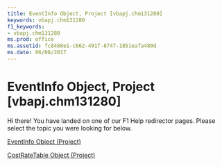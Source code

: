 ```yaml
---
title: EventInfo Object, Project [vbapj.chm131280]
keywords: vbapj.chm131280
f1_keywords:
- vbapj.chm131280
ms.prod: office
ms.assetid: fc8480e1-c662-491f-8747-1851eafa480d
ms.date: 06/08/2017
---
```



# EventInfo Object, Project [vbapj.chm131280]

Hi there! You have landed on one of our F1 Help redirector pages. Please select the topic you were looking for below.

[EventInfo Object (Project)](http://msdn.microsoft.com/library/97a51ee0-f7eb-5215-0686-1944c537e8fc%28Office.15%29.aspx)

[CostRateTable Object (Project)](http://msdn.microsoft.com/library/ca514e06-3542-00f1-5221-a609378d2392%28Office.15%29.aspx)


